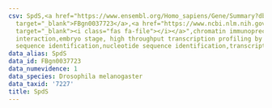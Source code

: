 ```yaml
---
csv: SpdS,<a href="https://www.ensembl.org/Homo_sapiens/Gene/Summary?db=core;g=FBgn0037723"
  target="_blank">FBgn0037723</a>,<a href="https://www.ncbi.nlm.nih.gov/pubmed/15998452"
  target="_blank"><i class="fas fa-file"></i></a>",chromatin immunoprecipitation assay,direct
  interaction,embryo stage, high throughput transcription profiling by microarray,nucleotide
  sequence identification,nucleotide sequence identification,transcriptional regulation,
data_alias: SpdS
data_id: FBgn0037723
data_numevidence: 1
data_species: Drosophila melanogaster
data_taxid: '7227'
title: SpdS
---
```

